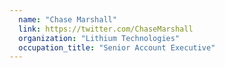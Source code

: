 ```yaml
---
  name: "Chase Marshall"
  link: https://twitter.com/ChaseMarshall
  organization: "Lithium Technologies"
  occupation_title: "Senior Account Executive"
---
```

